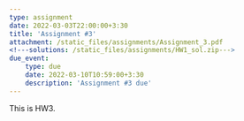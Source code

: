 ```yaml
---
type: assignment
date: 2022-03-03T22:00:00+3:30
title: 'Assignment #3'
attachment: /static_files/assignments/Assignment_3.pdf
<!---solutions: /static_files/assignments/HW1_sol.zip--->
due_event: 
    type: due
    date: 2022-03-10T10:59:00+3:30
    description: 'Assignment #3 due'
---
```

This is HW3.
